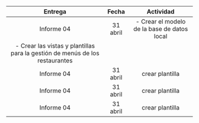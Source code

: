 
|  Entrega |  Fecha |   Actividad   |
|:--------:|:------:|:-------------:|
|Informe 04|31 abril|- Crear el modelo de la base de datos local 
- Crear las vistas y plantillas para la gestión de menús de los restaurantes|
|Informe 04|31 abril|crear plantilla|
|Informe 04|31 abril|crear plantilla|
|Informe 04|31 abril|crear plantilla|
